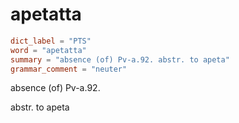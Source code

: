 # apetatta

``` toml
dict_label = "PTS"
word = "apetatta"
summary = "absence (of) Pv-a.92. abstr. to apeta"
grammar_comment = "neuter"
```

absence (of) Pv\-a.92.

abstr. to apeta

